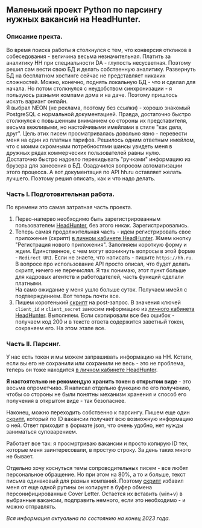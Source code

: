 ## Маленький проект Python по парсингу нужных вакансий на HeadHunter.

### Описание пректа.

Во время поиска работы я столкнулся с тем, что конверсия откликов в собеседования - величина весьма незначительная. Платить за аналитику HH при специальности DA - глупость несусветная. Поэтому решил сам вести свою БД и делать собственную аналитику. Развернуть БД на бесплатном хостинге сейчас не представляет никаких сложностей. Можно, конечно, поднять локальную БД - что и сделал для начала. Но потом столкнулся с неудобством синхронизации - я пользуюсь разными компами дома и на даче. Поэтому пришлось искать вариант онлайн. 
<br>Я выбрал NEON (не реклама, поэтому без ссылки) - хорошо знакомый PostgreSQL с нормальной документацией. Правда, достаточно быстро столкнулся с повышенным вниманием со стороны их представителя, весьма вежливыми, но настойчивыми имейлами в стиле "как дела, друг". Цель этих писем просматривалась довольно явно - перевести меня на один из платных тарифов. Решилось одним ответным имейлом, что с моими скромными потребностями шансы увидеть меня в дружных рядах коммерческих пользователей равны нулю.
<br>Достаточно быстро надоело перекидывать "ручками" информацию из брузера для занесения в БД. Озадачился вопросом автоматизации этого процесса. А вот документация по API hh.ru оставляет желать лучшего. Поэтому решил описать, как и что надо делать.

### Часть I. Подготовительная работа.

По времени это самая затратная часть проекта.

1.  Перво-наперво необходимо быть зарегистрированным пользователем <a href="https://hh.ru/">HeadHunter</a>, без этого никак. Зарегистрировались.
2.  Теперь самая продолжительная часть - идем регистрировать свое приложение (скрипт) <a href="https://dev.hh.ru/admin">в личном кабинете HeadHunter</a>. Жмем кнопку "Регистрация нового приложения". Заполняем короткую форму и ждем. Единственное, с чем могут возникнуть вопросы в этой форме - `Redirect URI`. Если не знаете, что написать - пишите `https://hh.ru`.<br>В вопросе про использование API просто описал, что будет делать скрипт, ничего не перечислял. Я так понимаю, этот пункт больше для кадровых агентств и работодателей, часть функций сделали платными.<br>На само ожидание у меня ушло больше суток. Получаем имейл с подтверждением. Вот теперь почти все.
4.  Пишем коротенький <a href="https://github.com/ML-rus/ML_projects/blob/main/HeadHunter/Get_hh_token_from_server.ipynb">скрипт</a> на post-запрос. В значения ключей `client_id` и `client_secret` заносим информацию из <a href="https://dev.hh.ru/admin">личного кабинета HeadHunter</a>. Выполняем. Если скопировали все без ошибок - получаем код 200 и в тексте ответа содержится заветный токен, сохраняем его. На этом этапе все.

### Часть II. Парсинг.

У нас есть токен и мы можем запрашивать информацию на HH. Кстати, если вы его не сохранили или сохранили не весь - это не проблема, теперь он тоже находится <a href="https://dev.hh.ru/admin">в личном кабинете HeadHunter</a>.

<b>Я настоятельно не рекомендую хранить токен в открытом виде</b> - это весьма опрометчиво. Я написал отдельно функцию по его получению, чтобы со стороны не были понятны механизм хранения и способ его получения в открытом виде - так безопаснее.

Наконец, можно переходить собственно к парсингу. Пишем еще один <a href="https://github.com/ML-rus/ML_projects/blob/main/HeadHunter/My_hh.ipynb">скрипт</a>, который по ID вакансии получает всю возможную информацию о ней. Ответ приходит в формате json, что очень удобно, нет нужды заниматься суповарением.

Работает все так: я просмртриваю вакансии и просто копирую ID тех, которые меня заинтересовали, в простую строку. За день таких много не бывает.

Отдельно хочу коснуться темы сопроводительных писем - все любят персональное обращение. Но при этом на 80%, а то и больше, текст письма одинаковый для разных компаний. Поэтому <a href="https://github.com/ML-rus/ML_projects/blob/main/HeadHunter/My_hh.ipynb">скрипт</a> избавил меня от еще одной рутины он копирует в буфер обмена персонифицированные Cover Letter. Остается их вставить (win+v) в выбранные вакансии, подправить немного, если это необходимо - и можно отправлять.

<i>Вся информация актуальна по состоянию на конец 2023 года.</i>
